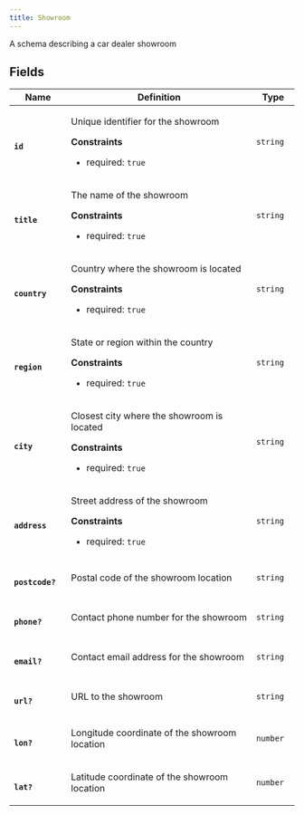 ```yaml
---
title: Showroom
---
```


<p>A schema describing a car dealer showroom</p>
<h2>Fields</h2>
<table>
  <colgroup>
    <col width="20%"/>
    <col width="65%"/>
    <col width="15%"/>
  </colgroup>
  <thead>
    <tr>
      <th>Name</th>
      <th>Definition</th>
      <th>Type</th>
    </tr>
  </thead>
  <tbody>
    <tr>
      <td id="id">
        <code>
          <strong>id</strong>
        </code>
      </td>
      <td>
        <p>Unique identifier for the showroom</p>
        <strong>Constraints</strong>
        <ul>
          <li>
            required:
            <code>true</code>
          </li>
        </ul>
      </td>
      <td>
        <code>string</code>
      </td>
    </tr>
    <tr>
      <td id="title">
        <code>
          <strong>title</strong>
        </code>
      </td>
      <td>
        <p>The name of the showroom</p>
        <strong>Constraints</strong>
        <ul>
          <li>
            required:
            <code>true</code>
          </li>
        </ul>
      </td>
      <td>
        <code>string</code>
      </td>
    </tr>
    <tr>
      <td id="country">
        <code>
          <strong>country</strong>
        </code>
      </td>
      <td>
        <p>Country where the showroom is located</p>
        <strong>Constraints</strong>
        <ul>
          <li>
            required:
            <code>true</code>
          </li>
        </ul>
      </td>
      <td>
        <code>string</code>
      </td>
    </tr>
    <tr>
      <td id="region">
        <code>
          <strong>region</strong>
        </code>
      </td>
      <td>
        <p>State or region within the country</p>
        <strong>Constraints</strong>
        <ul>
          <li>
            required:
            <code>true</code>
          </li>
        </ul>
      </td>
      <td>
        <code>string</code>
      </td>
    </tr>
    <tr>
      <td id="city">
        <code>
          <strong>city</strong>
        </code>
      </td>
      <td>
        <p>Closest city where the showroom is located</p>
        <strong>Constraints</strong>
        <ul>
          <li>
            required:
            <code>true</code>
          </li>
        </ul>
      </td>
      <td>
        <code>string</code>
      </td>
    </tr>
    <tr>
      <td id="address">
        <code>
          <strong>address</strong>
        </code>
      </td>
      <td>
        <p>Street address of the showroom</p>
        <strong>Constraints</strong>
        <ul>
          <li>
            required:
            <code>true</code>
          </li>
        </ul>
      </td>
      <td>
        <code>string</code>
      </td>
    </tr>
    <tr>
      <td id="postcode">
        <code>
          <strong>postcode?</strong>
        </code>
      </td>
      <td>
        <p>Postal code of the showroom location</p>
      </td>
      <td>
        <code>string</code>
      </td>
    </tr>
    <tr>
      <td id="phone">
        <code>
          <strong>phone?</strong>
        </code>
      </td>
      <td>
        <p>Contact phone number for the showroom</p>
      </td>
      <td>
        <code>string</code>
      </td>
    </tr>
    <tr>
      <td id="email">
        <code>
          <strong>email?</strong>
        </code>
      </td>
      <td>
        <p>Contact email address for the showroom</p>
      </td>
      <td>
        <code>string</code>
      </td>
    </tr>
    <tr>
      <td id="url">
        <code>
          <strong>url?</strong>
        </code>
      </td>
      <td>
        <p>URL to the showroom</p>
      </td>
      <td>
        <code>string</code>
      </td>
    </tr>
    <tr>
      <td id="lon">
        <code>
          <strong>lon?</strong>
        </code>
      </td>
      <td>
        <p>Longitude coordinate of the showroom location</p>
      </td>
      <td>
        <code>number</code>
      </td>
    </tr>
    <tr>
      <td id="lat">
        <code>
          <strong>lat?</strong>
        </code>
      </td>
      <td>
        <p>Latitude coordinate of the showroom location</p>
      </td>
      <td>
        <code>number</code>
      </td>
    </tr>
  </tbody>
</table>